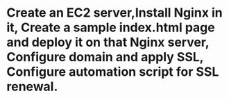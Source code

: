 # Create an EC2 server,Install Nginx in it, Create a sample index.html page and deploy it on that Nginx server, Configure domain and apply SSL, Configure automation script for SSL renewal.
